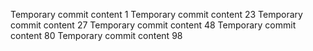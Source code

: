 Temporary commit content 1
Temporary commit content 23
Temporary commit content 27
Temporary commit content 48
Temporary commit content 80
Temporary commit content 98
